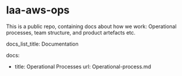 # laa-aws-ops
This is a public repo, containing docs about how we work: Operational processes, team structure, and product artefacts etc.

docs_list_title: Documentation

docs:

- title: Operational Processes
  url: Operational-process.md
